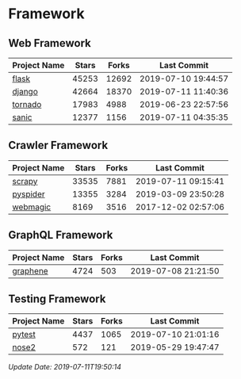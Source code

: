 # Framework

## Web Framework

| Project Name | Stars | Forks | Last Commit |
| ------------ | ----- | ----- | ----------- |
| [flask](https://github.com/pallets/flask) | 45253 | 12692 | 2019-07-10 19:44:57 |
| [django](https://github.com/django/django) | 42664 | 18370 | 2019-07-11 11:40:36 |
| [tornado](https://github.com/tornadoweb/tornado) | 17983 | 4988 | 2019-06-23 22:57:56 |
| [sanic](https://github.com/huge-success/sanic) | 12377 | 1156 | 2019-07-11 04:35:35 |

## Crawler Framework

| Project Name | Stars | Forks | Last Commit |
| ------------ | ----- | ----- | ----------- |
| [scrapy](https://github.com/scrapy/scrapy) | 33535 | 7881 | 2019-07-11 09:15:41 |
| [pyspider](https://github.com/binux/pyspider) | 13355 | 3284 | 2019-03-09 23:50:28 |
| [webmagic](https://github.com/code4craft/webmagic) | 8169 | 3516 | 2017-12-02 02:57:06 |

## GraphQL Framework

| Project Name | Stars | Forks | Last Commit |
| ------------ | ----- | ----- | ----------- |
| [graphene](https://github.com/graphql-python/graphene) | 4724 | 503 | 2019-07-08 21:21:50 |

## Testing Framework

| Project Name | Stars | Forks | Last Commit |
| ------------ | ----- | ----- | ----------- |
| [pytest](https://github.com/pytest-dev/pytest) | 4437 | 1065 | 2019-07-10 21:01:16 |
| [nose2](https://github.com/nose-devs/nose2) | 572 | 121 | 2019-05-29 19:47:47 |

*Update Date: 2019-07-11T19:50:14*